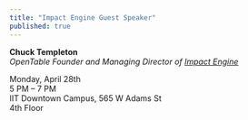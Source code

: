 ```yaml
---
title: "Impact Engine Guest Speaker"
published: true
---
```


**Chuck Templeton**<br />
<em>OpenTable Founder and Managing Director of <a href="http://theimpactengine.com/" target="_blank">Impact Engine</a></em>

Monday, April 28th<br />
5 PM – 7 PM<br />
IIT Downtown Campus, 565 W Adams St<br />
4th Floor

